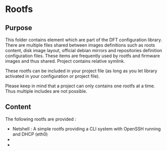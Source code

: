 Rootfs
======

Purpose
-------

This folder contains element which are part of the DFT configuration library. There are multiple files
shared between images definitions such as roots content, disk image layout, official debian mirrors
and repositories definition configuration files. These items are frequently used by rootfs and
firmware images and thus shared. Project contains relative symlink.

These rootfs can be included in your project file (as long as you let library activated in
your configuration or project file).

Please keep in mind that a project can only contains one rootfs at a time. Thus multiple
includes are not possible.

Content
-------

The following rootfs are provided :

* Netshell : A simple rootfs providing a CLI system with OpenSSH running and DHCP (eth0)
*
*
